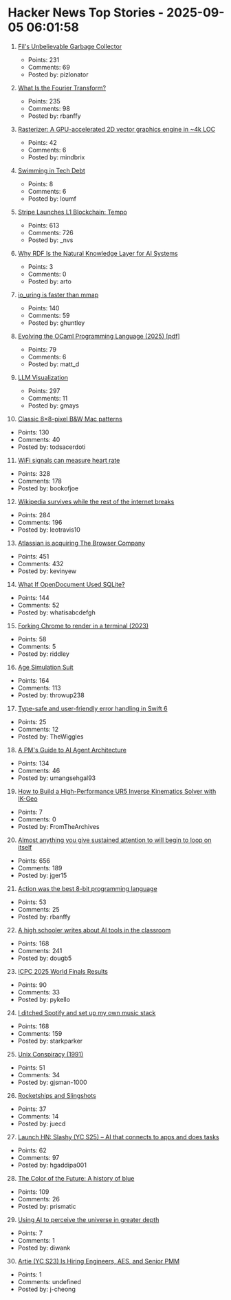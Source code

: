 # Hacker News Top Stories - 2025-09-05 06:01:58

1. [Fil's Unbelievable Garbage Collector](https://fil-c.org/fugc)
   - Points: 231
   - Comments: 69
   - Posted by: pizlonator

2. [What Is the Fourier Transform?](https://www.quantamagazine.org/what-is-the-fourier-transform-20250903/)
   - Points: 235
   - Comments: 98
   - Posted by: rbanffy

3. [Rasterizer: A GPU-accelerated 2D vector graphics engine in ~4k LOC](https://github.com/mindbrix/Rasterizer)
   - Points: 42
   - Comments: 6
   - Posted by: mindbrix

4. [Swimming in Tech Debt](https://helpthisbook.com/lou-franco/swimming-in-tech-debt)
   - Points: 8
   - Comments: 6
   - Posted by: loumf

5. [Stripe Launches L1 Blockchain: Tempo](https://tempo.xyz)
   - Points: 613
   - Comments: 726
   - Posted by: _nvs

6. [Why RDF Is the Natural Knowledge Layer for AI Systems](https://bryon.io/why-rdf-is-the-natural-knowledge-layer-for-ai-systems-a5fd0b43d4c5)
   - Points: 3
   - Comments: 0
   - Posted by: arto

7. [io_uring is faster than mmap](https://www.bitflux.ai/blog/memory-is-slow-part2/)
   - Points: 140
   - Comments: 59
   - Posted by: ghuntley

8. [Evolving the OCaml Programming Language (2025) [pdf]](https://kcsrk.info/slides/Evolution_Ashoka_2025.pdf)
   - Points: 79
   - Comments: 6
   - Posted by: matt_d

9. [LLM Visualization](https://bbycroft.net/llm)
   - Points: 297
   - Comments: 11
   - Posted by: gmays

10. [Classic 8×8-pixel B&W Mac patterns](https://www.pauladamsmith.com/blog/2025/09/classic-mac-patterns.html)
   - Points: 130
   - Comments: 40
   - Posted by: todsacerdoti

11. [WiFi signals can measure heart rate](https://news.ucsc.edu/2025/09/pulse-fi-wifi-heart-rate/)
   - Points: 328
   - Comments: 178
   - Posted by: bookofjoe

12. [Wikipedia survives while the rest of the internet breaks](https://www.theverge.com/cs/features/717322/wikipedia-attacks-neutrality-history-jimmy-wales)
   - Points: 284
   - Comments: 196
   - Posted by: leotravis10

13. [Atlassian is acquiring The Browser Company](https://www.cnbc.com/2025/09/04/atlassian-the-browser-company-deal.html)
   - Points: 451
   - Comments: 432
   - Posted by: kevinyew

14. [What If OpenDocument Used SQLite?](https://www.sqlite.org/affcase1.html)
   - Points: 144
   - Comments: 52
   - Posted by: whatisabcdefgh

15. [Forking Chrome to render in a terminal (2023)](https://fathy.fr/carbonyl)
   - Points: 58
   - Comments: 5
   - Posted by: riddley

16. [Age Simulation Suit](https://www.age-simulation-suit.com/)
   - Points: 164
   - Comments: 113
   - Posted by: throwup238

17. [Type-safe and user-friendly error handling in Swift 6](https://theswiftdev.com/2025/type-safe-and-user-friendly-error-handling-in-swift-6/)
   - Points: 25
   - Comments: 12
   - Posted by: TheWiggles

18. [A PM's Guide to AI Agent Architecture](https://www.productcurious.com/p/a-pms-guide-to-ai-agent-architecture)
   - Points: 134
   - Comments: 46
   - Posted by: umangsehgal93

19. [How to Build a High-Performance UR5 Inverse Kinematics Solver with IK-Geo](https://alexanderelias.com/ur5-ik/)
   - Points: 7
   - Comments: 0
   - Posted by: FromTheArchives

20. [Almost anything you give sustained attention to will begin to loop on itself](https://www.henrikkarlsson.xyz/p/attention)
   - Points: 656
   - Comments: 189
   - Posted by: jger15

21. [Action was the best 8-bit programming language](https://www.goto10retro.com/p/action-was-the-best-8-bit-programming)
   - Points: 53
   - Comments: 25
   - Posted by: rbanffy

22. [A high schooler writes about AI tools in the classroom](https://www.theatlantic.com/technology/archive/2025/09/high-school-student-ai-education/684088/)
   - Points: 168
   - Comments: 241
   - Posted by: dougb5

23. [ICPC 2025 World Finals Results](https://worldfinals.icpc.global/scoreboard/2025/index.html)
   - Points: 90
   - Comments: 33
   - Posted by: pykello

24. [I ditched Spotify and set up my own music stack](https://leshicodes.github.io/blog/spotify-migration/)
   - Points: 168
   - Comments: 159
   - Posted by: starkparker

25. [Unix Conspiracy (1991)](http://www.catb.org/~esr/jargon/html/U/Unix-conspiracy.html)
   - Points: 51
   - Comments: 34
   - Posted by: gjsman-1000

26. [Rocketships and Slingshots](https://postround.substack.com/p/rocketships-and-slingshots)
   - Points: 37
   - Comments: 14
   - Posted by: juecd

27. [Launch HN: Slashy (YC S25) – AI that connects to apps and does tasks](undefined)
   - Points: 62
   - Comments: 97
   - Posted by: hgaddipa001

28. [The Color of the Future: A history of blue](https://www.hopefulmons.com/p/the-color-of-the-future)
   - Points: 109
   - Comments: 26
   - Posted by: prismatic

29. [Using AI to perceive the universe in greater depth](https://deepmind.google/discover/blog/using-ai-to-perceive-the-universe-in-greater-depth/)
   - Points: 7
   - Comments: 1
   - Posted by: diwank

30. [Artie (YC S23) Is Hiring Engineers, AES, and Senior PMM](https://www.ycombinator.com/companies/artie/jobs)
   - Points: 1
   - Comments: undefined
   - Posted by: j-cheong

